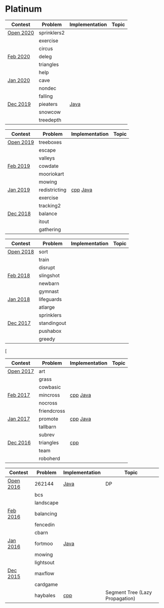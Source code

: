 # Platinum

| Contest                                                    | Problem | Implementation | Topic |
|------------------------------------------------------------|---------|----------------|-------|
| [Open 2020](http://usaco.org/index.php?page=open20results) | sprinklers2 | 
|                                                            | exercise |
|                                                            | circus |
| [Feb 2020](http://usaco.org/index.php?page=feb20results)   | deleg | 
|                                                            | triangles |
|                                                            | help |
| [Jan 2020](http://usaco.org/index.php?page=jan20results)   | cave | 
|                                                            | nondec |
|                                                            | falling |
| [Dec 2019](http://usaco.org/index.php?page=dec19results)   | pieaters | [Java][pieaters.java]
|                                                            | snowcow |
|                                                            | treedepth | 

[pieaters.java]: 2019-2020/Dec%202019/Plat/pieaters.java


| Contest                                                    | Problem | Implementation | Topic |
|------------------------------------------------------------|---------|----------------|-------|
| [Open 2019](http://usaco.org/index.php?page=open19results) | treeboxes | 
|                                                            | escape |
|                                                            | valleys|
| [Feb 2019](http://usaco.org/index.php?page=feb19results)   | cowdate |
|                                                            | mooriokart | 
|                                                            | mowing |
| [Jan 2019](http://usaco.org/index.php?page=jan19results)   | redistricting | [cpp][redistricting.cpp] [Java][redistricting.java] |
|                                                            | exercise | 
|                                                            | tracking2 |
| [Dec 2018](http://usaco.org/index.php?page=dec18results)   | balance | 
|                                                            | itout |
|                                                            | gathering | 

[redistricting.cpp]: 2018-2019/Jan%202019/Plat/redistricting.cpp
[redistricting.java]: 2018-2019/Jan%202019/Plat/redistricting.java


| Contest                                                    | Problem | Implementation | Topic |
|------------------------------------------------------------|---------|----------------|-------|
| [Open 2018](http://usaco.org/index.php?page=open18results) | sort | 
|                                                            | train |
|                                                            | disrupt | 
| [Feb 2018](http://usaco.org/index.php?page=feb18results)   | slingshot | 
|                                                            | newbarn | 
|                                                            | gymnast |
| [Jan 2018](http://usaco.org/index.php?page=jan18results)   | lifeguards |
|                                                            | atlarge | 
|                                                            | sprinklers |
| [Dec 2017](http://usaco.org/index.php?page=dec17results)   | standingout | 
|                                                            | pushabox | 
|                                                            | greedy | 

[


| Contest                                                    | Problem | Implementation | Topic |
|------------------------------------------------------------|---------|----------------|-------|
| [Open 2017](http://usaco.org/index.php?page=open17results) | art | 
|                                                            | grass | 
|                                                            | cowbasic |
| [Feb 2017](http://usaco.org/index.php?page=feb17results)   | mincross | [cpp][mincross.cpp] [Java][mincross.java] |
|                                                            | nocross | 
|                                                            | friendcross | 
| [Jan 2017](http://usaco.org/index.php?page=jan17results)   | promote | [cpp][promote.cpp] [Java][promote.cpp] |
|                                                            | tallbarn | 
|                                                            | subrev | 
| [Dec 2016](http://usaco.org/index.php?page=dec16results)   | triangles | [cpp][triangles.cpp] |
|                                                            | team | 
|                                                            | roboherd | 

[mincross.cpp]: 2016-2017/Feb%202017/Plat/mincross.cpp
[mincross.java]: 2016-2017/Feb%202017/Plat/mincross.java
[promote.cpp]: 2016-2017/Jan%202017/Plat/promote.cpp
[promote.java]: 2016-2017/Jan%202017/Plat/promote.java
[triangles.cpp]: 2016-2017/Dec%202016/Plat/triangles.cpp


| Contest                                                    | Problem | Implementation | Topic |
|------------------------------------------------------------|---------|----------------|-------|
| [Open 2016](http://usaco.org/index.php?page=open16results) | 262144 | [Java][262144.java] | DP |
|                                                            | bcs | 
|                                                            | landscape | 
| [Feb 2016](http://usaco.org/index.php?page=feb16results)   | balancing | 
|                                                            | fencedin | 
|                                                            | cbarn | 
| [Jan 2016](http://usaco.org/index.php?page=jan16results)   | fortmoo | [Java][fortmoo.java] | 
|                                                            | mowing | 
|                                                            | lightsout | 
| [Dec 2015](http://usaco.org/index.php?page=dec15results)   | maxflow | 
|                                                            | cardgame | 
|                                                            | haybales | [cpp][haybales.cpp] | Segment Tree (Lazy Propagation) |

[262144.java]: 2015-2016/Open%202016/Plat/262144.java
[fortmoo.java]: 2015-2016/Jan%202016/Plat/fortmoo.java
[haybales.cpp]: 2015-2016/Dec%202015/Plat/haybales.cpp

